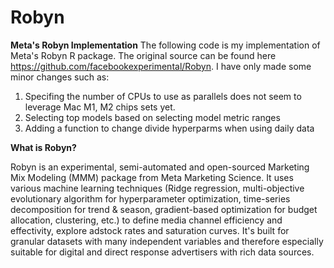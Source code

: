 # Robyn
<b>Meta's Robyn Implementation</b>
The following code is my implementation of Meta's Robyn R package. The original source can be found here https://github.com/facebookexperimental/Robyn.
I have only made some minor changes such as:

1. Specifing the number of CPUs to use as parallels does not seem to leverage Mac M1, M2 chips sets yet. 
2. Selecting top models based on selecting model metric ranges
3. Adding a function to change divide hyperparms when using daily data

<b>What is Robyn?</b>

Robyn is an experimental, semi-automated and open-sourced Marketing Mix Modeling (MMM) package from Meta Marketing Science. It uses various machine learning techniques (Ridge regression, multi-objective evolutionary algorithm for hyperparameter optimization, time-series decomposition for trend & season, gradient-based optimization for budget allocation, clustering, etc.) to define media channel efficiency and effectivity, explore adstock rates and saturation curves. It's built for granular datasets with many independent variables and therefore especially suitable for digital and direct response advertisers with rich data sources.
